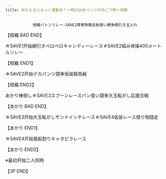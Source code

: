 ```yaml
---
title: めたもるふぁっく運動会！～飛び込めパンツの向こう側～攻略
---
```


                枝織バトンリレー☆SAVE1障害物競走飴食い競争綱引き玉入れ

【枝織 BAD END】

☆SAVE1开始綱引きペロペロキャンディーレース☆SAVE2組み体操400メートルリレー

【枝織 END1】

☆SAVE2开始デカパンツ競争仮装騎馬戦

【枝織 END2】

あかり棒倒し☆SAVE3スプーンレースパン食い競争大玉転がし応援合戦

【あかり BAD END】

☆SAVE3开始大玉転がしサンドイッチレース☆SAVE4仮装レース借り物競走

【あかり END1】

☆SAVE4开始風船割りキャタピラレース

【あかり END2】

※最初开始二人同時

【3P END】
              
